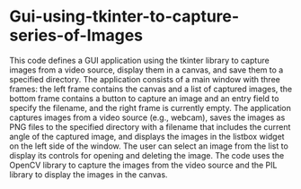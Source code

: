 # Gui-using-tkinter-to-capture-series-of-Images

This code defines a GUI application using the tkinter library to capture images from a video source, display them in a canvas, and save them to a specified directory. The application consists of a main window with three frames: the left frame contains the canvas and a list of captured images, the bottom frame contains a button to capture an image and an entry field to specify the filename, and the right frame is currently empty. The application captures images from a video source (e.g., webcam), saves the images as PNG files to the specified directory with a filename that includes the current angle of the captured image, and displays the images in the listbox widget on the left side of the window. The user can select an image from the list to display its controls for opening and deleting the image. The code uses the OpenCV library to capture the images from the video source and the PIL library to display the images in the canvas.
